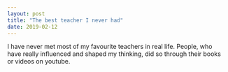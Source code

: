 ```yaml
---
layout: post
title: "The best teacher I never had"
date: 2019-02-12
---
```

I have never met most of my favourite teachers in real life. People, who have really influenced and shaped my thinking, did so through their books or videos on youtube.
